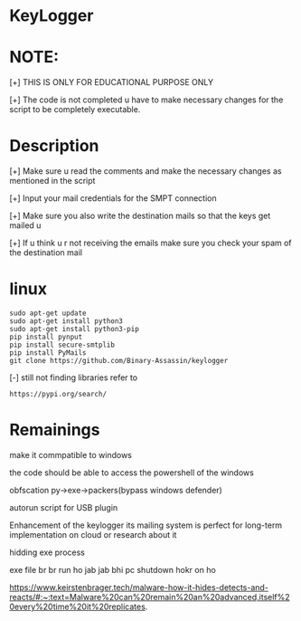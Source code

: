 # KeyLogger

# NOTE:

[+] THIS IS ONLY FOR EDUCATIONAL PURPOSE ONLY


[+] The code is not completed u have to make necessary changes for the script to be completely executable.


# Description

[+] Make sure u read the comments and make the necessary changes as mentioned in the script

[+] Input your mail credentials for the SMPT connection

[+] Make sure you also write the destination mails so that the keys get mailed u

[+] If u think u r not receiving the emails make sure you check your spam of the destination mail

# linux
``` shell
sudo apt-get update
sudo apt-get install python3
sudo apt-get install python3-pip
pip install pynput
pip install secure-smtplib
pip install PyMails
git clone https://github.com/Binary-Assassin/keylogger
```
[-] still not finding libraries refer to

    https://pypi.org/search/



# Remainings

make it commpatible to windows

the code should be able to access the powershell of the windows

obfscation py->exe->packers(bypass windows defender)

autorun script for USB plugin

Enhancement of the keylogger its mailing system is perfect for long-term implementation on cloud or research about it

hidding exe process

exe file br br run ho jab jab bhi pc shutdown hokr on ho

https://www.keirstenbrager.tech/malware-how-it-hides-detects-and-reacts/#:~:text=Malware%20can%20remain%20an%20advanced,itself%20every%20time%20it%20replicates.
